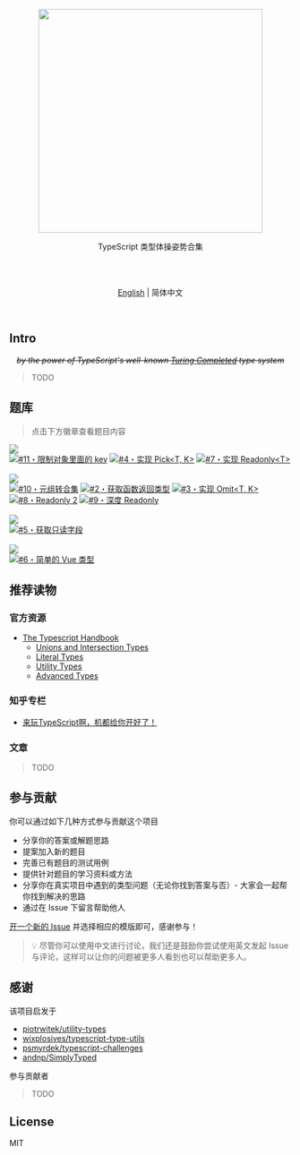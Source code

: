 <p align='center'>
<img src='./screenshots/logo.svg' width='400'/>
</p>

<p align='center'>
TypeScript 类型体操姿势合集
</p>

<br>
<br>

<p align='center'>
<a href='./README.md'>English</a> | 简体中文
</p>

<br>

## Intro

<p align='center'>
<del><em>by the power of TypeScript's well-known <a href="https://github.com/microsoft/TypeScript/issues/14833">Turing Completed</a> type system</em></del>
</p>

> TODO

## 题库

> 点击下方徽章查看题目内容

<!--challenges-start-->
<img src="https://img.shields.io/badge/%E7%AE%80%E5%8D%95-%20-90bb12" alt=" "/><br><a href="./questions/11-easy-restrict-key/README.md" target="_blank"><img src="https://img.shields.io/badge/-%2311%E3%83%BB%E9%99%90%E5%88%B6%E5%AF%B9%E8%B1%A1%E9%87%8C%E9%9D%A2%E7%9A%84%20key-90bb12" alt="#11・限制对象里面的 key"/></a> <a href="./questions/4-easy-pick/README.md" target="_blank"><img src="https://img.shields.io/badge/-%234%E3%83%BB%E5%AE%9E%E7%8E%B0%20Pick%3CT%2C%20K%3E-90bb12" alt="#4・实现 Pick<T, K>"/></a> <a href="./questions/7-easy-readonly/README.md" target="_blank"><img src="https://img.shields.io/badge/-%237%E3%83%BB%E5%AE%9E%E7%8E%B0%20Readonly%3CT%3E-90bb12" alt="#7・实现 Readonly<T>"/></a> <br><br><img src="https://img.shields.io/badge/%E4%B8%AD%E7%AD%89-%20-eaa648" alt=" "/><br><a href="./questions/10-medium-tuple-to-union/README.md" target="_blank"><img src="https://img.shields.io/badge/-%2310%E3%83%BB%E5%85%83%E7%BB%84%E8%BD%AC%E5%90%88%E9%9B%86-eaa648" alt="#10・元组转合集"/></a> <a href="./questions/2-medium-return-type/README.zh-CN.md" target="_blank"><img src="https://img.shields.io/badge/-%232%E3%83%BB%E8%8E%B7%E5%8F%96%E5%87%BD%E6%95%B0%E8%BF%94%E5%9B%9E%E7%B1%BB%E5%9E%8B-eaa648" alt="#2・获取函数返回类型"/></a> <a href="./questions/3-medium-omit/README.md" target="_blank"><img src="https://img.shields.io/badge/-%233%E3%83%BB%E5%AE%9E%E7%8E%B0%20Omit%3CT%2C%20K%3E-eaa648" alt="#3・实现 Omit<T, K>"/></a> <a href="./questions/8-medium-readonly-2/README.md" target="_blank"><img src="https://img.shields.io/badge/-%238%E3%83%BBReadonly%202-eaa648" alt="#8・Readonly 2"/></a> <a href="./questions/9-medium-deep-readonly/README.md" target="_blank"><img src="https://img.shields.io/badge/-%239%E3%83%BB%E6%B7%B1%E5%BA%A6%20Readonly-eaa648" alt="#9・深度 Readonly"/></a> <br><br><img src="https://img.shields.io/badge/%E5%9B%B0%E9%9A%BE-%20-red" alt=" "/><br><a href="./questions/5-hard-readonly-keys/README.md" target="_blank"><img src="https://img.shields.io/badge/-%235%E3%83%BB%E8%8E%B7%E5%8F%96%E5%8F%AA%E8%AF%BB%E5%AD%97%E6%AE%B5-red" alt="#5・获取只读字段"/></a> <br><br><img src="https://img.shields.io/badge/%E5%9C%B0%E7%8B%B1-%20-b11b8d" alt=" "/><br><a href="./questions/6-extreme-simple-vue/README.md" target="_blank"><img src="https://img.shields.io/badge/-%236%E3%83%BB%E7%AE%80%E5%8D%95%E7%9A%84%20Vue%20%E7%B1%BB%E5%9E%8B-b11b8d" alt="#6・简单的 Vue 类型"/></a> 
<!--challenges-end-->

## 推荐读物

### 官方资源

- [The Typescript Handbook](https://www.typescriptlang.org/docs/handbook/intro.html)
  - [Unions and Intersection Types](https://www.typescriptlang.org/docs/handbook/unions-and-intersections.html)
  - [Literal Types](https://www.typescriptlang.org/docs/handbook/literal-types.html)
  - [Utility Types](https://www.typescriptlang.org/docs/handbook/utility-types.html)
  - [Advanced Types](https://www.typescriptlang.org/docs/handbook/advanced-types.html)

### 知乎专栏

- [来玩TypeScript啊，机都给你开好了！](https://zhuanlan.zhihu.com/c_206498766)

### 文章

> TODO

## 参与贡献

你可以通过如下几种方式参与贡献这个项目

- 分享你的答案或解题思路
- 提案加入新的题目
- 完善已有题目的测试用例
- 提供针对题目的学习资料或方法
- 分享你在真实项目中遇到的类型问题（无论你找到答案与否）- 大家会一起帮你找到解决的思路
- 通过在 Issue 下留言帮助他人

[开一个新的 Issue](https://github.com/type-challenges/type-challenges/issues/new/choose) 并选择相应的模版即可，感谢参与！

> 💡 尽管你可以使用中文进行讨论，我们还是鼓励你尝试使用英文发起 Issue 与评论，这样可以让你的问题被更多人看到也可以帮助更多人。

## 感谢

该项目启发于

- [piotrwitek/utility-types](https://github.com/piotrwitek/utility-types)
- [wixplosives/typescript-type-utils](https://github.com/wixplosives/typescript-type-utils)
- [psmyrdek/typescript-challenges](https://github.com/psmyrdek/typescript-challenges)
- [andnp/SimplyTyped](https://github.com/andnp/SimplyTyped)

参与贡献者

> TODO


## License

MIT